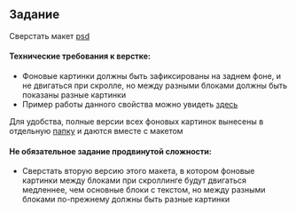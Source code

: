 ## Задание

Сверстать макет [psd](Parallax.psd) 

#### Технические требования к верстке:
- Фоновые картинки должны быть зафиксированы на заднем фоне, и не двигаться при скролле, но между разными блоками должны быть показаны разные картинки
- Пример работы данного свойства можно увидеть [здесь](Preview.gif)  

Для удобства, полные версии всех фоновых картинок вынесены в отдельную [папку](./img) и даются вместе с макетом 

#### Не обязательное задание продвинутой сложности:
- Сверстать вторую версию этого макета, в котором фоновые картинки между блоками при скроллинге будут двигаться медленнее, чем основные блоки с текстом, но между разными блоками по-прежнему должны быть разные картинки